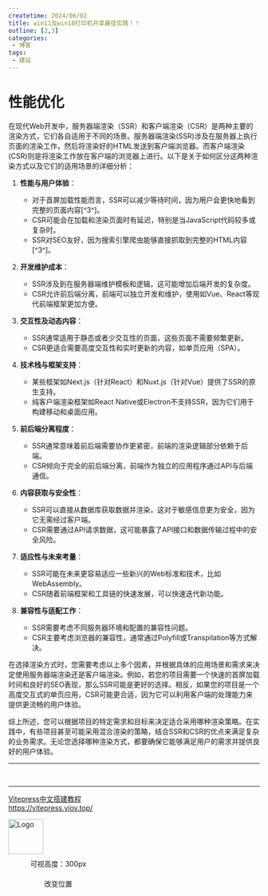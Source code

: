 ```yaml
---
createtime: 2024/06/02
title: win11及win10打印机共享最佳实践！！
outline: [2,3]
categories:
 - 博客
tags:
 - 建站
---
```


# 性能优化

在现代Web开发中，服务器端渲染（SSR）和客户端渲染（CSR）是两种主要的渲染方式，它们各自适用于不同的场景。服务器端渲染(SSR)涉及在服务器上执行页面的渲染工作，然后将渲染好的HTML发送到客户端浏览器。而客户端渲染(CSR)则是将渲染工作放在客户端的浏览器上进行。以下是关于如何区分这两种渲染方式以及它们的适用场景的详细分析：

1. **性能与用户体验**：
   - 对于首屏加载性能而言，SSR可以减少等待时间，因为用户会更快地看到完整的页面内容[^3^]。
   - CSR可能会在加载和渲染页面时有延迟，特别是当JavaScript代码较多或复杂时。
   - SSR对SEO友好，因为搜索引擎爬虫能够直接抓取到完整的HTML内容[^3^]。

2. **开发维护成本**：
   - SSR涉及到在服务器端维护模板和逻辑，这可能增加后端开发的复杂度。
   - CSR允许前后端分离，前端可以独立开发和维护，使用如Vue、React等现代前端框架更加方便。

3. **交互性及动态内容**：
   - SSR通常适用于静态或者少交互性的页面，这些页面不需要频繁更新。
   - CSR更适合需要高度交互性和实时更新的内容，如单页应用（SPA）。

4. **技术栈与框架支持**：
   - 某些框架如Next.js（针对React）和Nuxt.js（针对Vue）提供了SSR的原生支持。
   - 纯客户端渲染框架如React Native或Electron不支持SSR，因为它们用于构建移动和桌面应用。

5. **前后端分离程度**：
   - SSR通常意味着前后端需要协作更紧密，前端的渲染逻辑部分依赖于后端。
   - CSR倾向于完全的前后端分离，前端作为独立的应用程序通过API与后端通信。

6. **内容获取与安全性**：
   - SSR可以直接从数据库获取数据并渲染，这对于敏感信息更为安全，因为它无需经过客户端。
   - CSR需要通过API请求数据，这可能暴露了API接口和数据传输过程中的安全风险。

7. **适应性与未来考量**：
   - SSR可能在未来更容易适应一些新兴的Web标准和技术，比如WebAssembly。
   - CSR随着前端框架和工具链的快速发展，可以快速迭代新功能。

8. **兼容性与适配工作**：
   - SSR需要考虑不同服务器环境和配置的兼容性问题。
   - CSR主要考虑浏览器的兼容性，通常通过Polyfill或Transpilation等方式解决。

在选择渲染方式时，您需要考虑以上多个因素，并根据具体的应用场景和需求来决定使用服务器端渲染还是客户端渲染。例如，若您的项目需要一个快速的首屏加载时间和良好的SEO表现，那么SSR可能是更好的选择。相反，如果您的项目是一个高度交互式的单页应用，CSR可能更合适，因为它可以利用客户端的处理能力来提供更流畅的用户体验。

综上所述，您可以根据项目的特定需求和目标来决定适合采用哪种渲染策略。在实践中，有些项目甚至可能采用混合渲染的策略，结合SSR和CSR的优点来满足复杂的业务需求。无论您选择哪种渲染方式，都要确保它能够满足用户的需求并提供良好的用户体验。


--- 
<br/>
<Test/>

- - -

<div class="linkcard" style="clear:both">
  <a href="https://vitepress.yiov.top/" target="_blank">
    <p class="description">Vitepress中文搭建教程<br><span>https://vitepress.yiov.top/</span></p>
    <div class="logo">
        <img alt="Logo" width="70px" height="70px" src="https://gitee.com/zhangjunjiee/article-images/raw/master/images/202405051433983.jpg" />
    </div>
  </a>
</div>


<script setup>
import { NBackTop,NCard } from 'naive-ui'
</script>

<NBackTop :right="100" />
<NBackTop :bottom="100" :visibility-height="300">
    <div
      style="
        width: 200px;
        height: 40px;
        line-height: 40px;
        text-align: center;
        font-size: 14px;
      "
    >
      可视高度：300px
    </div>
  </NBackTop>

<NBackTop :right="40" :bottom="160">
    <div
      style="
        width: 200px;
        height: 40px;
        line-height: 40px;
        text-align: center;
        font-size: 14px;
      "
    >
      改变位置
    </div>
  </NBackTop>


<style module>
.carousel-img {
  margin: 0 auto;
  width: 100%;
  height: 100%;
  object-fit: cover;
}
</style>